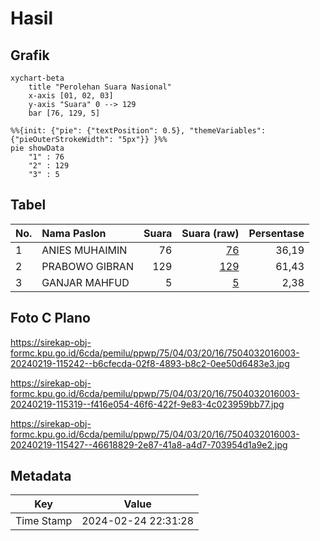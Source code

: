 # Hasil

## Grafik

```mermaid
xychart-beta
    title "Perolehan Suara Nasional"
    x-axis [01, 02, 03]
    y-axis "Suara" 0 --> 129
    bar [76, 129, 5]
```

```mermaid
%%{init: {"pie": {"textPosition": 0.5}, "themeVariables": {"pieOuterStrokeWidth": "5px"}} }%%
pie showData
    "1" : 76
    "2" : 129
    "3" : 5
```

## Tabel

| No. | Nama Paslon    | Suara | Suara (raw) | Persentase |
|:--- |:-------------- | -----:| -----------:| ----------:|
| 1   | ANIES MUHAIMIN | 76    | [76][p-1]   | 36,19      |
| 2   | PRABOWO GIBRAN | 129   | [129][p-2]  | 61,43      |
| 3   | GANJAR MAHFUD  | 5     | [5][p-3]    | 2,38       |


[p-1]: https://github.com/gigit-pemilu/pemilu-2024/blob/main/pilpres/hitung-suara/sub/75-gorontalo/sub/04-pohuwato/sub/03-randangan/sub/2016-pelambane/sub/003-tps/sub/paslon-1.txt
[p-2]: https://github.com/gigit-pemilu/pemilu-2024/blob/main/pilpres/hitung-suara/sub/75-gorontalo/sub/04-pohuwato/sub/03-randangan/sub/2016-pelambane/sub/003-tps/sub/paslon-2.txt
[p-3]: https://github.com/gigit-pemilu/pemilu-2024/blob/main/pilpres/hitung-suara/sub/75-gorontalo/sub/04-pohuwato/sub/03-randangan/sub/2016-pelambane/sub/003-tps/sub/paslon-3.txt

## Foto C Plano

https://sirekap-obj-formc.kpu.go.id/6cda/pemilu/ppwp/75/04/03/20/16/7504032016003-20240219-115242--b6cfecda-02f8-4893-b8c2-0ee50d6483e3.jpg

https://sirekap-obj-formc.kpu.go.id/6cda/pemilu/ppwp/75/04/03/20/16/7504032016003-20240219-115319--f416e054-46f6-422f-9e83-4c023959bb77.jpg

https://sirekap-obj-formc.kpu.go.id/6cda/pemilu/ppwp/75/04/03/20/16/7504032016003-20240219-115427--46618829-2e87-41a8-a4d7-703954d1a9e2.jpg


## Metadata

| Key        | Value               |
| ---------- | ------------------- |
| Time Stamp | 2024-02-24 22:31:28 |



